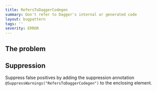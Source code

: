 ```yaml
---
title: RefersToDaggerCodegen
summary: Don't refer to Dagger's internal or generated code
layout: bugpattern
tags: ''
severity: ERROR
---
```


<!--
*** AUTO-GENERATED, DO NOT MODIFY ***
To make changes, edit the @BugPattern annotation or the explanation in docs/bugpattern.
-->


## The problem


## Suppression
Suppress false positives by adding the suppression annotation `@SuppressWarnings("RefersToDaggerCodegen")` to the enclosing element.
